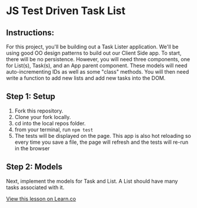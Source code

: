 
# JS Test Driven Task List

## Instructions:

For this project, you'll be building out a Task Lister application. We'll be using good OO design patterns to build out our Client Side app. To start, there will be no persistence.  However, you will need three components, one for List(s), Task(s), and an App parent component.  These models will need auto-incrementing IDs as well as some "class" methods.  You will then need write a function to add new lists and add new tasks into the DOM.

## Step 1: Setup

1. Fork this repository.
2. Clone your fork locally.
3. cd into the local repos folder.
4. from your terminal, run `npm test`
5. The tests will be displayed on the page. This app is also hot reloading so every time you save a file, the page will refresh and the tests will re-run in the browser

## Step 2: Models

Next, implement the models for Task and List. A List should have many tasks associated with it.

<a href='https://learn.co/lessons/fe-js-oo-task-list' data-visibility='hidden'>View this lesson on Learn.co</a>
